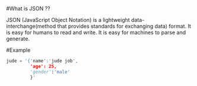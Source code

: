 #What is JSON ??

JSON (JavaScript Object Notation) is a lightweight data-interchange(method that provides standards for exchanging data) format.
It is easy for humans to read and write.
It is easy for machines to parse and generate.

#Example

``` python
jude = '{'name':'jude job',
         'age': 25,
         'gender':'male'
         }'
```

